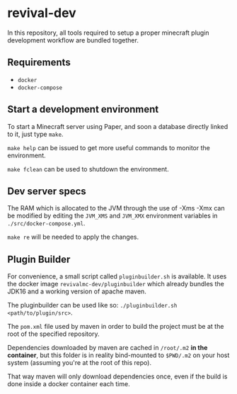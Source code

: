 # revival-dev

In this repository, all tools required to setup a proper minecraft plugin development
workflow are bundled together.

## Requirements

- `docker`
- `docker-compose`

## Start a development environment

To start a Minecraft server using Paper, and soon a database directly linked
to it, just type `make`.

`make help` can be issued to get more useful commands to monitor the environment.

`make fclean` can be used to shutdown the environment.

## Dev server specs

The RAM which is allocated to the JVM through the use of -Xms -Xmx can be
modified by editing the `JVM_XMS` and `JVM_XMX` environment variables in
`./src/docker-compose.yml`.

`make re` will be needed to apply the changes.

## Plugin Builder

For convenience, a small script called `pluginbuilder.sh` is available. It uses
the docker image `revivalmc-dev/pluginbuilder` which already bundles the JDK16
and a working version of apache maven.

The pluginbuilder can be used like so: `./pluginbuilder.sh <path/to/plugin/src>`.

The `pom.xml` file used by maven in order to build the project must be at the root
of the specified repository.

Dependencies downloaded by maven are cached in `/root/.m2` **in the container**, but this
folder is in reality bind-mounted to `$PWD/.m2` on your host system (assuming you're at the root of this repo).

That way maven will only download dependencies once, even if the build is done inside a docker container each
time.
